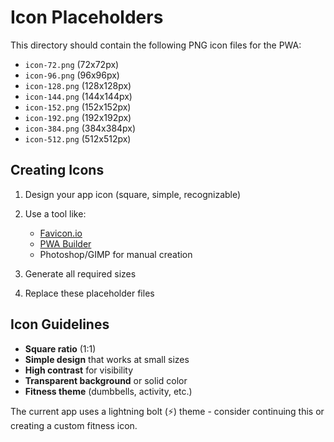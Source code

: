 # Icon Placeholders

This directory should contain the following PNG icon files for the PWA:

- `icon-72.png` (72x72px)
- `icon-96.png` (96x96px) 
- `icon-128.png` (128x128px)
- `icon-144.png` (144x144px)
- `icon-152.png` (152x152px)
- `icon-192.png` (192x192px)
- `icon-384.png` (384x384px)
- `icon-512.png` (512x512px)

## Creating Icons

1. Design your app icon (square, simple, recognizable)
2. Use a tool like:
   - [Favicon.io](https://favicon.io/favicon-generator/)
   - [PWA Builder](https://www.pwabuilder.com/imageGenerator)
   - Photoshop/GIMP for manual creation

3. Generate all required sizes
4. Replace these placeholder files

## Icon Guidelines
- **Square ratio** (1:1)
- **Simple design** that works at small sizes
- **High contrast** for visibility
- **Transparent background** or solid color
- **Fitness theme** (dumbbells, activity, etc.)

The current app uses a lightning bolt (⚡) theme - consider continuing this or creating a custom fitness icon.